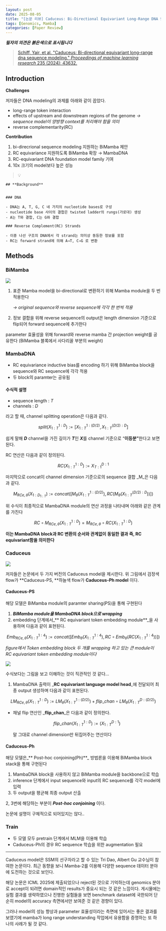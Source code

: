 ```yaml
---
layout: post
date: 2025-08-05
title: "[논문 리뷰] Caduceus: Bi-Directional Equivariant Long-Range DNA Sequence Modeling"
tags: [Genomics, Mamba]
categories: [Paper Review]
---
```


<span class="notion-red">_**필자의 의견은 붉은색으로 표시됩니다**_</span>


> [Schiff, Yair, et al. "Caduceus: Bi-directional equivariant long-range dna sequence modeling." ](https://pmc.ncbi.nlm.nih.gov/articles/PMC12189541/)[_Proceedings of machine learning research_](https://pmc.ncbi.nlm.nih.gov/articles/PMC12189541/)[ 235 (2024): 43632.](https://pmc.ncbi.nlm.nih.gov/articles/PMC12189541/)



## Introduction


**Challenges**


저자들은 DNA modeling의 과제를 아래와 같이 꼽았다.

- long-range token interaction
- effects of upstream and downstream regions of the genome 
_→ sequence model이 양방향 context를 처리해야 함을 의미_
- reverse complementarity(RC)

**Contribution**

1. bi-direcrional sequence modeling 지원하는 BiMamba 제안
1. RC equivariance 지원하도록 BiMamba 확장 → MambaDNA
1. RC-equivariant DNA foundation model family 기여
1. 10x 크기의 model보다 높은 성능

> 💡 


	## **Background**


	### DNA

	- DNA는 A, T, G, C 네 가지의 nucleotide bases로 구성
	- nucleotide base 사이의 결합은 twisted ladder의 rungs(가로대) 생성
	- A는 T와 결합, C는 G와 결합

	### Reverse Complement(RC) Strands

	- 이중 나선 구조의 DNA에서 각 strand는 의미상 동등한 정보를 포함
	- RC는 forward strand에 의해 A→T, C→G 로 변환


## Methods



### BiMamba


![](https://prod-files-secure.s3.us-west-2.amazonaws.com/542b861c-36a8-4051-84e5-8804b6728dba/2c247d59-7815-4980-99f0-8f0d21f445a7/image.png?X-Amz-Algorithm=AWS4-HMAC-SHA256&X-Amz-Content-Sha256=UNSIGNED-PAYLOAD&X-Amz-Credential=ASIAZI2LB46625TUAQWE%2F20250917%2Fus-west-2%2Fs3%2Faws4_request&X-Amz-Date=20250917T040126Z&X-Amz-Expires=3600&X-Amz-Security-Token=IQoJb3JpZ2luX2VjECQaCXVzLXdlc3QtMiJGMEQCIFl%2FFxzZ0WqMOr%2FaK0ghpCjsIhRx2X9WhmkwReryAeyfAiBIihQS3rH0BDm8JXY2Qyz%2FT7k3QDv1BQOEKtTZQ%2FdEBSqIBAic%2F%2F%2F%2F%2F%2F%2F%2F%2F%2F8BEAAaDDYzNzQyMzE4MzgwNSIMcP5fj4GNTdU1VAAlKtwDVkfyvgijQ7w5Bwn3xk77tG5%2FcDt1WWqaOKIAqmgOR%2BhSwBGcZepdrJJerlEtdOa3dhFSQor7pDqQBi%2FPIM0%2Fw%2FAv8whkF3H4WcDW5xjerxzoncvB9DVL9ZskVu2e4zCAkc9Qp0d2LBSjW7zJ7hkl%2BMxoxweKaze5hkLCPxwytPtKYpd90PI3%2BetoE1GNppOsQmu%2FTcFEQT7TaUiXVoeDmJ4b806X%2BXfPf2DQEjaGWtsOMFPi5IkPXpsK%2B5ckrzwMGqe5ofTVrX7XWvEnU0af%2BySC6r2eUozDN96Fek5rSCckB6aXpvn6nJKwU%2BxeyFz%2FF2t5MebajMC%2BDCIetlb16VYN8zfIdY6N7Zb46UBQ%2FrFvFewptxBYhbr1w7N5Zn7NzO%2BlBtTUZGpvgkt1iGsWbb1AZKgfSytQ3LAM1l8q5Al%2BTDtIkrKXEuYtWjTJgRrH9VR2PV8as2fHHnU9sBGlWQTDuE%2B7APmpNH7o8ikgQ6dY0reW3ofMPIEY8If3JtW4n7gBjOQKoItfqmI2bFZ853Amup%2Fr16UN0cVmC60T6ZM9AvsGOIWfv9us83%2FgSMlSukl7N93eOcDwd6WU3FJZHueSzc8ai3ktQSvWNgp72XHcwbeHZokXk6Y1bcwwj9KoxgY6pgEG7W7NdIPVsmPo60VWzCLZaLD4gaO6Qymy0aIK3%2F1g%2F1X4XcbnsOFEWP5LlLehbsYcMj%2Fj3zPJn2bURmdZP%2BhmeT5vbwT26x%2Be782dLr9U2MgwpHB9CDUTFEeVVJD7912tHTMdqPSG%2FqyaRYRgPdmJaoVzGWWTaa2qnMCX9xARD5aNB4983xKsrrY4LtPaIWtaGzDGahtqpzMnA5mjrHoDr5Zvu%2FWs&X-Amz-Signature=5f98a3bcf24dfd2e4684615052fbeb0bdfeac2f8d27242b2c4cb6070fd64f04a&X-Amz-SignedHeaders=host&x-amz-checksum-mode=ENABLED&x-id=GetObject)

1. 표준 Mamba model을 bi-directional로 변환하기 위해 Mamba module을 두 번 적용한다

	_→ original sequence와 reverse sequence에 각각 한 번씩 적용_

1. 정보 결합을 위해 reverse sequence의 output은 length dimension 기준으로 flip되어 forward sequence에 추가한다

parameter 효율성을 위해 forward와 reverse mamba 간 projection weight를 공유한다 (BiMamba 블록에서 사다리꼴 부분의 weight)



### MambaDNA

- RC equivariance inductive bias를 encoding 하기 위해 BiMamba block을 sequence와 RC sequence에 각각 적용
- 두 block의 paramter는 공유됨


#### 수식적 설명

- sequence length : _T_
- channels : _D_

라고 할 때,  channel splitting operation은 다음과 같다.


$$
split(X^{1:D}_{1:T}):=[X^{1:(D/2)}_{1:T},X^{(D/2):D}_{1:T}]
$$


<span class="notion-red">쉽게 말해 </span><span class="notion-red">_**D**_</span><span class="notion-red"> channel을 가진 길이가 </span><span class="notion-red">_**T**_</span><span class="notion-red">인 </span><span class="notion-red">_**X**_</span><span class="notion-red">를 channel 기준으로 “</span><span class="notion-red">**이등분”**</span><span class="notion-red">한다고 보면 된다.</span>


RC 연산은 다음과 같이 정의된다.


$$
RC(X^{1:D}_{1:T}):=X^{D:1}_{T:1}
$$


마지막으로 concat이 channel dimension 기준으로의 sequence 결합 _M_은 다음과 같다.


$$
M_{RCe,\theta}(X_{1:D_{1:T}}):=concat([M_{\theta}(X^{1:(D/2)}_{1:T}),RC(M_{\theta}(X^{(D/2):D}_{1:T}))])
$$


위 수식이 최종적으로 MambaDNA module의 연산 과정을 나타내며 아래와 같은 관계를 가진다


$$
RC\circ M_{RCe,\theta}(X^{1:D}_{1:T}) = M_{RCe,\theta} \circ RC(X^{1:D}_{1:T})
$$


**이는 MambaDNA block과 RC 변환의 순서와 관계없이 동일한 결과 즉, RC equivariant함을 의미한다**



### Caduceus


![](https://prod-files-secure.s3.us-west-2.amazonaws.com/542b861c-36a8-4051-84e5-8804b6728dba/f94a60d7-8145-473b-aef9-7c68d3ec604a/image.png?X-Amz-Algorithm=AWS4-HMAC-SHA256&X-Amz-Content-Sha256=UNSIGNED-PAYLOAD&X-Amz-Credential=ASIAZI2LB46625TUAQWE%2F20250917%2Fus-west-2%2Fs3%2Faws4_request&X-Amz-Date=20250917T040126Z&X-Amz-Expires=3600&X-Amz-Security-Token=IQoJb3JpZ2luX2VjECQaCXVzLXdlc3QtMiJGMEQCIFl%2FFxzZ0WqMOr%2FaK0ghpCjsIhRx2X9WhmkwReryAeyfAiBIihQS3rH0BDm8JXY2Qyz%2FT7k3QDv1BQOEKtTZQ%2FdEBSqIBAic%2F%2F%2F%2F%2F%2F%2F%2F%2F%2F8BEAAaDDYzNzQyMzE4MzgwNSIMcP5fj4GNTdU1VAAlKtwDVkfyvgijQ7w5Bwn3xk77tG5%2FcDt1WWqaOKIAqmgOR%2BhSwBGcZepdrJJerlEtdOa3dhFSQor7pDqQBi%2FPIM0%2Fw%2FAv8whkF3H4WcDW5xjerxzoncvB9DVL9ZskVu2e4zCAkc9Qp0d2LBSjW7zJ7hkl%2BMxoxweKaze5hkLCPxwytPtKYpd90PI3%2BetoE1GNppOsQmu%2FTcFEQT7TaUiXVoeDmJ4b806X%2BXfPf2DQEjaGWtsOMFPi5IkPXpsK%2B5ckrzwMGqe5ofTVrX7XWvEnU0af%2BySC6r2eUozDN96Fek5rSCckB6aXpvn6nJKwU%2BxeyFz%2FF2t5MebajMC%2BDCIetlb16VYN8zfIdY6N7Zb46UBQ%2FrFvFewptxBYhbr1w7N5Zn7NzO%2BlBtTUZGpvgkt1iGsWbb1AZKgfSytQ3LAM1l8q5Al%2BTDtIkrKXEuYtWjTJgRrH9VR2PV8as2fHHnU9sBGlWQTDuE%2B7APmpNH7o8ikgQ6dY0reW3ofMPIEY8If3JtW4n7gBjOQKoItfqmI2bFZ853Amup%2Fr16UN0cVmC60T6ZM9AvsGOIWfv9us83%2FgSMlSukl7N93eOcDwd6WU3FJZHueSzc8ai3ktQSvWNgp72XHcwbeHZokXk6Y1bcwwj9KoxgY6pgEG7W7NdIPVsmPo60VWzCLZaLD4gaO6Qymy0aIK3%2F1g%2F1X4XcbnsOFEWP5LlLehbsYcMj%2Fj3zPJn2bURmdZP%2BhmeT5vbwT26x%2Be782dLr9U2MgwpHB9CDUTFEeVVJD7912tHTMdqPSG%2FqyaRYRgPdmJaoVzGWWTaa2qnMCX9xARD5aNB4983xKsrrY4LtPaIWtaGzDGahtqpzMnA5mjrHoDr5Zvu%2FWs&X-Amz-Signature=a0bbe11389a56091a5e5d3e708a353bc92cc821f6fdbbb832b497ce109eab5c3&X-Amz-SignedHeaders=host&x-amz-checksum-mode=ENABLED&x-id=GetObject)


저자들은 논문에서 두 가지 버전의 Caduceus model을 제시한다. 위 그림에서 검정색 flow가 **Caduceus-PS, **하늘색 flow가 **Caduceus-Ph model** 이다.



#### Caduceus-PS


해당 모델은 BiMamba module의 paramter sharing(PS)을 통해 구현된다

1. _**BiMamba module을 MambaDNA block으로 wrapping**_
1. embedding 단계에서_** RC equivariant token embedding module**_을 사용하며 다음과 같이 표현된다.

$$
Emb_{RCe,\theta}(X^{1:4}_{1:T}):=concat([Emb_{\theta}(X^{1:4}_{1:T}),RC \circ Emb_{\theta}(RC(X^{1:4}_{1:T}))])
$$


_figure에서 Token embedding block 두 개를 wrapping 하고 있는 큰 module이 RC equivariant token embedding module이다_


![](https://prod-files-secure.s3.us-west-2.amazonaws.com/542b861c-36a8-4051-84e5-8804b6728dba/b175e4da-71eb-4e91-8c23-a06dabe673c9/image.png?X-Amz-Algorithm=AWS4-HMAC-SHA256&X-Amz-Content-Sha256=UNSIGNED-PAYLOAD&X-Amz-Credential=ASIAZI2LB46625TUAQWE%2F20250917%2Fus-west-2%2Fs3%2Faws4_request&X-Amz-Date=20250917T040126Z&X-Amz-Expires=3600&X-Amz-Security-Token=IQoJb3JpZ2luX2VjECQaCXVzLXdlc3QtMiJGMEQCIFl%2FFxzZ0WqMOr%2FaK0ghpCjsIhRx2X9WhmkwReryAeyfAiBIihQS3rH0BDm8JXY2Qyz%2FT7k3QDv1BQOEKtTZQ%2FdEBSqIBAic%2F%2F%2F%2F%2F%2F%2F%2F%2F%2F8BEAAaDDYzNzQyMzE4MzgwNSIMcP5fj4GNTdU1VAAlKtwDVkfyvgijQ7w5Bwn3xk77tG5%2FcDt1WWqaOKIAqmgOR%2BhSwBGcZepdrJJerlEtdOa3dhFSQor7pDqQBi%2FPIM0%2Fw%2FAv8whkF3H4WcDW5xjerxzoncvB9DVL9ZskVu2e4zCAkc9Qp0d2LBSjW7zJ7hkl%2BMxoxweKaze5hkLCPxwytPtKYpd90PI3%2BetoE1GNppOsQmu%2FTcFEQT7TaUiXVoeDmJ4b806X%2BXfPf2DQEjaGWtsOMFPi5IkPXpsK%2B5ckrzwMGqe5ofTVrX7XWvEnU0af%2BySC6r2eUozDN96Fek5rSCckB6aXpvn6nJKwU%2BxeyFz%2FF2t5MebajMC%2BDCIetlb16VYN8zfIdY6N7Zb46UBQ%2FrFvFewptxBYhbr1w7N5Zn7NzO%2BlBtTUZGpvgkt1iGsWbb1AZKgfSytQ3LAM1l8q5Al%2BTDtIkrKXEuYtWjTJgRrH9VR2PV8as2fHHnU9sBGlWQTDuE%2B7APmpNH7o8ikgQ6dY0reW3ofMPIEY8If3JtW4n7gBjOQKoItfqmI2bFZ853Amup%2Fr16UN0cVmC60T6ZM9AvsGOIWfv9us83%2FgSMlSukl7N93eOcDwd6WU3FJZHueSzc8ai3ktQSvWNgp72XHcwbeHZokXk6Y1bcwwj9KoxgY6pgEG7W7NdIPVsmPo60VWzCLZaLD4gaO6Qymy0aIK3%2F1g%2F1X4XcbnsOFEWP5LlLehbsYcMj%2Fj3zPJn2bURmdZP%2BhmeT5vbwT26x%2Be782dLr9U2MgwpHB9CDUTFEeVVJD7912tHTMdqPSG%2FqyaRYRgPdmJaoVzGWWTaa2qnMCX9xARD5aNB4983xKsrrY4LtPaIWtaGzDGahtqpzMnA5mjrHoDr5Zvu%2FWs&X-Amz-Signature=7cbb095761126a18a356711837557c0069a15255194f0218b57e297536aea916&X-Amz-SignedHeaders=host&x-amz-checksum-mode=ENABLED&x-id=GetObject)


<span class="notion-red">수식보다는 그림을 보고 이해하는 것이 직관적인 것 같다…</span>

1. MambaDNA 출력이 _**RC equivariant language model head**_에 전달되어 최종 output 생성하며 다음과 같이 표현된다.

$$
LM_{RCe,\theta}(X^{1:D}_{1:T}):= LM_{\theta}(X^{1:(D/2)}_{1:T})+flip\_chan\circ LM_{\theta}(X^{D:(D/2)}_{1:T})
$$

- 채널 flip 연산인 _**flip\_chan**_은 다음과 같이 정의한다.

	$$
	flip\_chan(X^{1:D}_{1:T}):=(X^{D:1}_{1:T})
	$$


	말 그대로 channel dimension만 뒤집어주는 연산이다



#### Caduceus-Ph


해당 모델은_** Post-hoc conjoining(Ph)**_ 방법론을 이용해 BiMamba block stack을 통해 구현된다

1. MambaDNA block을 사용하지 않고 BiMamba module을 backbone으로 학습
1. inference 단계에서 input sequence와 input의 RC sequence를 각각 model에 입력
1. 두 output을 평균해 최종 output 산출

2, 3번에 해당하는 부분이 _**Post-hoc conjoining**_ 이다.


<span class="notion-red">논문에 설명이 구체적으로 되어있지는 않다..</span>



### Train

- 두 모델 모두 pretrain 단계에서 MLM을 이용해 학습
- Caduceus-Ph의 경우 RC sequence 학습을 위한 augmentation 필요

---


<span class="notion-red">Caduceus model은 SSM의 선구자라고 할 수 있는 Tri Dao, Albert Gu 교수님이 참여한 논문이다. 최근 동향을 보니 Mamba-2를 이용해 다양한 sequence 데이터 분야에 도전하는 것으로 보인다.</span>


<span class="notion-red">해당 논문은 ICML 2025에 제출되었으나 reject된 것으로 기억하는데 genomics 분야로 accept이 되려면 domain적인 results가 중요시 되는 것 같은 느낌이다. 게시물에는 실험 결과를 생략하였으나 진행한 실험들을 보면 benchmark dataset에 국한되어 단순히 model의 accuracy 측면에서만 보여준 것 같은 경향이 있다.</span>


<span class="notion-red">그러나 model의 성능 향상과 parameter 효율성이라는 측면에 있어서는 좋은 결과를 보였기에 mamba가 long range understanding 작업에서 유용함을 증명하는 또 하나의 사례가 될 것 같다.</span>

